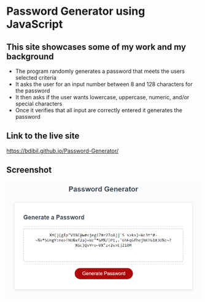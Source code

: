 
# Password Generator using JavaScript  
  
## This site showcases some of my work and my background
  
-	The program randomly generates a password that meets the users selected criteria
-	It asks the user for an input number between 8 and 128 characters for the password
-	It then asks if the user wants lowercase, uppercase, numeric, and/or special characters
-	Once it verifies that all input are correctly entered it generates the password 


## Link to the live site

  https://bdibil.github.io/Password-Generator/
  

## Screenshot

  ![](screenshot.png)

  
